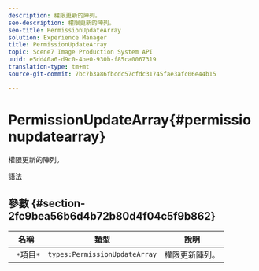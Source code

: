 ```yaml
---
description: 權限更新的陣列。
seo-description: 權限更新的陣列。
seo-title: PermissionUpdateArray
solution: Experience Manager
title: PermissionUpdateArray
topic: Scene7 Image Production System API
uuid: e5dd40a6-d9c0-4be0-930b-f85ca0067319
translation-type: tm+mt
source-git-commit: 7bc7b3a86fbcdc57cfdc31745fae3afc06e44b15

---
```



# PermissionUpdateArray{#permissionupdatearray}

權限更新的陣列。

語法

## 參數 {#section-2fc9bea56b6d4b72b80d4f04c5f9b862}

| 名稱 | 類型 | 說明 |
|---|---|---|
| ` *`項目`*` | `types:PermissionUpdateArray` | 權限更新陣列。 |

